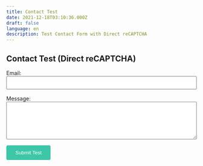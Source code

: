 ```yaml
---
title: Contact Test
date: 2021-12-18T03:10:36.000Z
draft: false
language: en
description: Test Contact Form with Direct reCAPTCHA
---
```


## Contact Test (Direct reCAPTCHA)

<form action="https://mautic.wittleguys.net/form/submit?formId=2" method="post">
  <div style="margin-bottom: 1rem;">
    <label for="email">Email:</label><br>
    <input type="email" id="email" name="mauticform[email]" required style="width: 100%; padding: 0.5rem;">
  </div>
  
  <div style="margin-bottom: 1rem;">
    <label for="message">Message:</label><br>
    <textarea id="message" name="mauticform[f_message]" required style="width: 100%; padding: 0.5rem; height: 100px;"></textarea>
  </div>
  
  <div style="margin-bottom: 1rem;">
    <div class="g-recaptcha" data-sitekey="6Ldvb68rAAAAAIE0RKFT-W9iKk1JbOpnrjYlJvXD"></div>
  </div>
  
  <input type="hidden" name="mauticform[formId]" value="2">
  <input type="hidden" name="mauticform[formName]" value="contactform">
  
  <button type="submit" style="padding: 0.75rem 1.5rem; background: #3ec6a8; color: white; border: none; border-radius: 4px;">Submit Test</button>
</form>

<script>
console.log('Contact test page loaded');
console.log('reCAPTCHA should render above if keys are valid');
</script>
